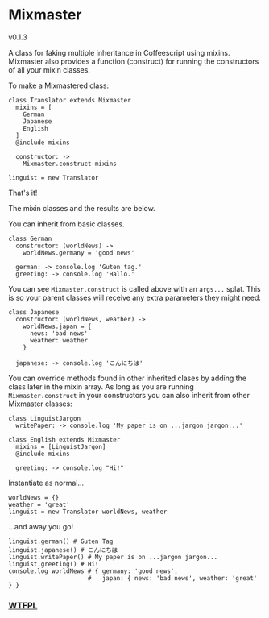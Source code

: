 # Mixmaster

v0.1.3

A class for faking multiple inheritance in Coffeescript using mixins.
Mixmaster also provides a function (construct) for running the constructors of all your
mixin classes.


To make a Mixmastered class:

    class Translator extends Mixmaster
      mixins = [
        German
        Japanese
        English
      ]
      @include mixins

      constructor: ->
        Mixmaster.construct mixins

    linguist = new Translator

That's it!

The mixin classes and the results are below.

You can inherit from basic classes.

    class German 
      constructor: (worldNews) ->
        worldNews.germany = 'good news'

      german: -> console.log 'Guten tag.'
      greeting: -> console.log 'Hallo.'


You can see `Mixmaster.construct` is called above with an `args...` splat.
This is so your parent classes will receive any extra parameters they might need:

    class Japanese
      constructor: (worldNews, weather) ->
        worldNews.japan = {
          news: 'bad news'
          weather: weather
        }

      japanese: -> console.log 'こんにちは'

You can override methods found in other inherited clases
by adding the class later in the mixin array.
As long as you are running `Mixmaster.construct` in your constructors you can also inherit from other Mixmaster classes:

    class LinguistJargon
      writePaper: -> console.log 'My paper is on ...jargon jargon...'

    class English extends Mixmaster
      mixins = [LinguistJargon]
      @include mixins

      greeting: -> console.log "Hi!"

Instantiate as normal...

    worldNews = {}
    weather = 'great'
    linguist = new Translator worldNews, weather

...and away you go!

    linguist.german() # Guten Tag
    linguist.japanese() # こんにちは
    linguist.writePaper() # My paper is on ...jargon jargon...
    linguist.greeting() # Hi!
    console.log worldNews # { germany: 'good news',
                          #   japan: { news: 'bad news', weather: 'great' } }



### [WTFPL](http://wtfpl.org/)
